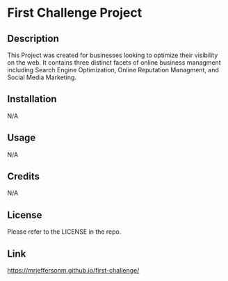 # First Challenge Project

## Description

This Project was created for businesses looking to optimize their visibility on the web. It contains three distinct facets of online business managment including Search Engine Optimization, Online Reputation Managment, and Social Media Marketing.

## Installation

N/A

## Usage

N/A

## Credits

N/A

## License

Please refer to the LICENSE in the repo.

## Link

https://mrjeffersonm.github.io/first-challenge/
